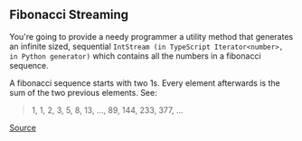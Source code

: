 ## Fibonacci Streaming

You're going to provide a needy programmer a utility method that generates an infinite sized, sequential `IntStream (in TypeScript Iterator<number>, in Python generator)` which contains all the numbers in a fibonacci sequence.

A fibonacci sequence starts with two 1s. Every element afterwards is the sum of the two previous elements. See:

> 1, 1, 2, 3, 5, 8, 13, ..., 89, 144, 233, 377, ...

[Source](https://www.codewars.com/kata/55695bc4f75bbaea5100016b/train/python)